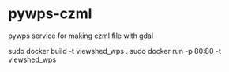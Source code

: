 # pywps-czml
pywps service for making czml file with gdal

sudo docker build -t viewshed_wps . 
sudo docker run -p 80:80 -t viewshed_wps